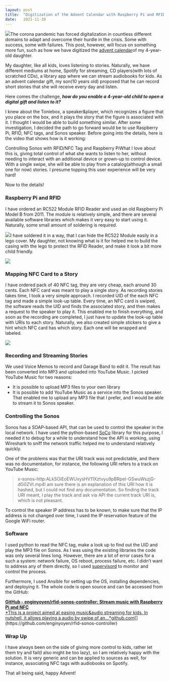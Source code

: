 ```yaml
---
layout:	post
title:	"Digitization of the Advent Calendar with Raspberry Pi and RFID"
date:	2021-11-30
---
```


  ![](/img/1*cogk2djdKiz6Q80EtlPYPQ.jpeg)The corona pandemic has forced digitalization in countless different domains to adapt and overcome their hurdle in the crisis. Some with success, some with failures. This post, however, will focus on something more fun, such as how we have digitized the [advent calendar](https://en.wikipedia.org/wiki/Advent_calendar)of my 4-year-old daughter.

My daughter, like all kids, loves listening to stories. Naturally, we have different mediums at home, Spotify for streaming, CD players(with lots of scratched CDs), a library app where we can stream audiobooks for kids. As an advent calendar gift, my son(10 years old) proposed that he can record short stories that she will receive every day and listen.

Here comes the challenge, ***how do you enable a 4-year-old child to open a digital gift and listen to it?***

I knew about the Toniebox, a speaker&player, which recognizes a figure that you place on the box, and it plays the story that the figure is associated with it. I thought I would be able to build something similar. After some investigation, I decided the path to go forward would be to use Raspberry Pi, RFID, NFC tags, and Sonos speaker. Before going into the details, here is the video that shows how is it working:

Controlling Sonos with RFID/NFC Tag and Raspberry PiWhat I love about this is, giving total control of what she wants to listen to her, without needing to interact with an additional device or grown-up to control device. With a single swipe, she will be able to play from a catalog(although a small one for now) stories. I presume topping this user experience will be very hard!

Now to the details!

### Raspberry Pi and RFID

I have ordered an RC522 Module RFID Reader and used an old Raspberry Pi Model B from 2011. The module is relatively simple, and there are several available software libraries which makes it very easy to start using it. Naturally, some small amount of soldering is required.

![](/img/1*jwjbNRznBI04rhyy8B-_uw.png)I have soldered it in a way, that I can hide the RC522 Module easily in a lego cover. My daughter, not knowing what is it for helped me to build the casing with the lego to protect the RFID Reader, and make it look a bit more child friendly.

![](/img/1*J3FtiOt_tOgQ30STy_e0zg.png)

### Mapping NFC Card to a Story
I have ordered pack of 40 NFC tag, they are very cheap, each around 30 cents. Each NFC card was meant to play a single story. As recording stories takes time, I took a very simple approach. I recorded UID of the each NFC tag and made a simple look-up table. Every time, an NFC card is swiped, the software reads the UID and finds the associated story, and then makes a request to the speaker to play it. This enabled me to finish everything, and soon as the recording are completed, I just have to update the look-up table with URIs to each story. Naturally, we also created simple stickers to give a hint which NFC card has which story. Each one will be wrapped and labeled.

![](/img/1*ZFTBzhsc9huQVYvosLHc5w.jpeg)

### Recording and Streaming Stories
We used Voice Memos to record and Garage Band to edit it. The result has been converted into MP3 and uploaded into YouTube Music. I picked YouTube Music for two reasons:

* It is possible to upload MP3 files to your own library
* It is possible to add YouTube Music as a service into the Sonos speaker.
That enabled me to upload any MP3 file that I prefer, and I would be able to stream it to Sonos speaker.

### Controlling the Sonos
Sonos has a SOAP-based API, that can be used to control the speaker in the local network. I have used the python-based [SoCo](https://github.com/SoCo/SoCo) library for this purpose[.](https://github.com/SoCo/SoCo.) I needed it to debug for a while to understand how the API is working, using Wireshark to sniff the network traffic helped me to understand relatively quickly.

One of the problems was that the URI track was not predictable, and there was no documentation, for instance, the following URI refers to a track on YouTube Music:


> x-sonos-http:ALkSOiEoEWUxysHV11Xztvyu9pBRpeI-GSwuWszjG-dG0ZVt.mp4I am sure there is an explanation of this URI how it is hashed, but I could not find any documentation. So finding the track URI meant, I play the track and ask via API the current track URI is, which is not pleasant.

To control the speaker IP address has to be known, to make sure that the IP address is not changed over time, I used the IP reservation feature of the Google WiFi router.

### Software

I used python to read the NFC tag, make a look up to find out the UID and play the MP3 file on Sonos. As I was using the existing libraries the code was only several lines long. However, there are a lot of error cases for a such a system: network failure, OS reboot, process failure, etc. I didn’t want to address any of them directly, so I used [supervisord](http://supervisord.org/) to monitor and control the process.

Furthermore, I used Ansible for setting up the OS, installing dependencies, and deploying it. The whole code is open source and can be accessed from the GitHub:

[**GitHub - enginyoyen/rfid-sonos-controller: Stream music with Raspberry Pi and NFC**  
*This is a project aimed at easing music&audio streaming for kids. In nutshell, it allows playing a audio by swipe of an…*github.com](https://github.com/enginyoyen/rfid-sonos-controller "https://github.com/enginyoyen/rfid-sonos-controller")[](https://github.com/enginyoyen/rfid-sonos-controller)

### Wrap Up
I have always been on the side of giving more control to kids, rather let them try and fail(I also might be too lazy), so I am relatively happy with the solution. It is very generic and can be applied to sources as well, for instance, associating NFC tags with audiobooks on Spotify.

That all being said, happy Advent!

  
